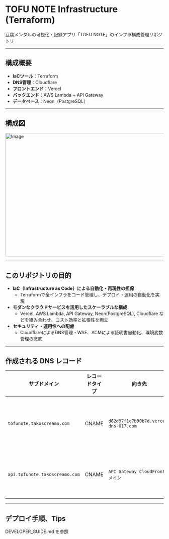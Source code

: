 # TOFU NOTE Infrastructure (Terraform)
豆腐メンタルの可視化・記録アプリ「TOFU NOTE」のインフラ構成管理リポジトリ

---

## 構成概要

- **IaCツール**：Terraform
- **DNS管理**：Cloudflare
- **フロントエンド**：Vercel
- **バックエンド**：AWS Lambda + API Gateway
- **データベース**：Neon（PostgreSQL）

---

## 構成図
<img width="1016" height="392" alt="Image" src="https://github.com/user-attachments/assets/4625d3ea-3a1c-4708-a60f-2b7cab05959e" />

---

## このリポジトリの目的

- **IaC（Infrastructure as Code）による自動化・再現性の担保**
  - Terraformで全インフラをコード管理し、デプロイ・運用の自動化を実現
- **モダンなクラウドサービスを活用したスケーラブルな構成**
  - Vercel, AWS Lambda, API Gateway, Neon(PostgreSQL), Cloudflare などを組み合わせ、コスト効率と拡張性を両立
- **セキュリティ・運用性への配慮**
  - CloudflareによるDNS管理・WAF、ACMによる証明書自動化、環境変数管理の徹底

---

## 作成される DNS レコード

| サブドメイン                   | レコードタイプ | 向き先                         | 用途      |
| ------------------------ | ------- | --------------------------- | ------- |
| `tofunote.takoscreamo.com` | CNAME   | `d82d97f1c7b90b7d.vercel-dns-017.com` | フロントエンド |
| `api.tofunote.takoscreamo.com` | CNAME   | `API Gateway CloudFrontドメイン` | バックエンド  |

---

## デプロイ手順、Tips

DEVELOPER_GUIDE.md を参照
